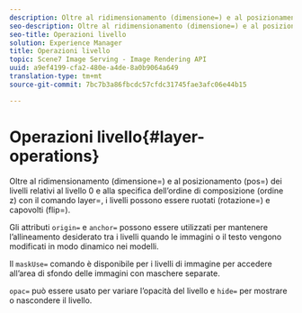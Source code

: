 ```yaml
---
description: Oltre al ridimensionamento (dimensione=) e al posizionamento (pos=) dei livelli relativi al livello 0 e alla specifica dell’ordine di composizione (ordine z) con il comando layer=, i livelli possono essere ruotati (rotazione=) e capovolti (flip=).
seo-description: Oltre al ridimensionamento (dimensione=) e al posizionamento (pos=) dei livelli relativi al livello 0 e alla specifica dell’ordine di composizione (ordine z) con il comando layer=, i livelli possono essere ruotati (rotazione=) e capovolti (flip=).
seo-title: Operazioni livello
solution: Experience Manager
title: Operazioni livello
topic: Scene7 Image Serving - Image Rendering API
uuid: a9ef4199-cfa2-480e-a4de-8a0b9064a649
translation-type: tm+mt
source-git-commit: 7bc7b3a86fbcdc57cfdc31745fae3afc06e44b15

---
```



# Operazioni livello{#layer-operations}

Oltre al ridimensionamento (dimensione=) e al posizionamento (pos=) dei livelli relativi al livello 0 e alla specifica dell’ordine di composizione (ordine z) con il comando layer=, i livelli possono essere ruotati (rotazione=) e capovolti (flip=).

Gli attributi `origin=` e `anchor=` possono essere utilizzati per mantenere l’allineamento desiderato tra i livelli quando le immagini o il testo vengono modificati in modo dinamico nei modelli.

Il `maskUse=` comando è disponibile per i livelli di immagine per accedere all’area di sfondo delle immagini con maschere separate.

`opac=` può essere usato per variare l’opacità del livello e `hide=` per mostrare o nascondere il livello.
